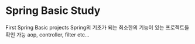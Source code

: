 # Spring Basic Study
First Spring Basic projects
Spring의 기초가 되는 최소한의 기능이 있는 프로젝트들 확인 가능
aop, controller, filter etc...

